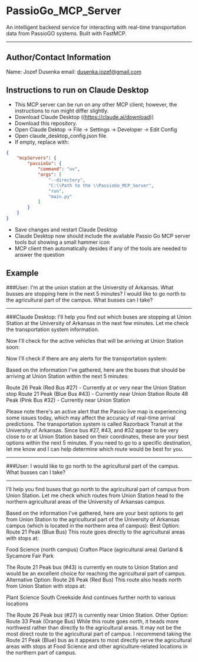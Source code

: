 # PassioGo_MCP_Server

An intelligent backend service for interacting with real-time transportation data from PassioGO systems. Built with FastMCP.

---

## Author/Contact Information
Name: Jozef Dusenka
email: dusenka.jozef@gmail.com

## Instructions to run on Claude Desktop
- This MCP server can be run on any other MCP client; however, the instructions to run might differ slightly.
- Download Claude Desktop ((https://claude.ai/download))
- Download this repository.
- Open Claude Dektop -> File -> Settings -> Developer -> Edit Config
- Open claude_desktop_config.json file
- If empty, replace with:
```json
{
    "mcpServers": {
        "passioGo": {
            "command": "uv",
            "args": [
                "--directory",
                "C:\\Path to the \\PassioGo_MCP_Server",
                "run",
                "main.py"
            ]
        }
    }
}
```
- Save changes and restart Claude Desktop
- Claude Desktop now should include the avaliable Passio Go MCP server tools but showing a small hammer icon
- MCP client then automatically desides if any of the tools are needed to answer the question

## Example
###User:
I'm at the union station at the University of Arkansas. What busses are stopping here in the next 5 minutes?
I would like to go north to the agricultural part of the campus. What busses can I take?

---

###Claude Desktop:
I'll help you find out which buses are stopping at Union Station at the University of Arkansas in the next few minutes. Let me check the transportation system information.

Now I'll check for the active vehicles that will be arriving at Union Station soon:

Now I'll check if there are any alerts for the transportation system:

Based on the information I've gathered, here are the buses that should be arriving at Union Station within the next 5 minutes:

Route 26 Peak (Red Bus #27) - Currently at or very near the Union Station stop
Route 21 Peak (Blue Bus #43) - Currently near Union Station
Route 48 Peak (Pink Bus #32) - Currently near Union Station

Please note there's an active alert that the Passio live map is experiencing some issues today, which may affect the accuracy of real-time arrival predictions. The transportation system is called Razorback Transit at the University of Arkansas.
Since bus #27, #43, and #32 appear to be very close to or at Union Station based on their coordinates, these are your best options within the next 5 minutes. If you need to go to a specific destination, let me know and I can help determine which route would be best for you.

---

###User:
I would like to go north to the agricultural part of the campus. What busses can I take?

---

I'll help you find buses that go north to the agricultural part of campus from Union Station.
Let me check which routes from Union Station head to the northern agricultural areas of the University of Arkansas campus.

Based on the information I've gathered, here are your best options to get from Union Station to the agricultural part of the University of Arkansas campus (which is located in the northern area of campus):
Best Option: Route 21 Peak (Blue Bus)
This route goes directly to the agricultural areas with stops at:

Food Science (north campus)
Crafton Place (agricultural area)
Garland & Sycamore
Fair Park

The Route 21 Peak bus (#43) is currently en route to Union Station and would be an excellent choice for reaching the agricultural part of campus.
Alternative Option: Route 26 Peak (Red Bus)
This route also heads north from Union Station with stops at:

Plant Science
South Creekside
And continues further north to various locations

The Route 26 Peak bus (#27) is currently near Union Station.
Other Option: Route 33 Peak (Orange Bus)
While this route goes north, it heads more northwest rather than directly to the agricultural areas. It may not be the most direct route to the agricultural part of campus.
I recommend taking the Route 21 Peak (Blue) bus as it appears to most directly serve the agricultural areas with stops at Food Science and other agriculture-related locations in the northern part of campus.

